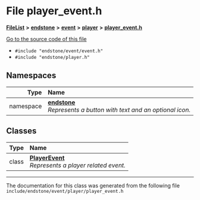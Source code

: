 

# File player\_event.h



[**FileList**](files.md) **>** [**endstone**](dir_6cf277b678674f97c7a2b6b3b2447b33.md) **>** [**event**](dir_f1d783c0ad83ee143d16e768ebca51c8.md) **>** [**player**](dir_7c05c37b25e9c9eccd9c63c2d313ba28.md) **>** [**player\_event.h**](player__event_8h.md)

[Go to the source code of this file](player__event_8h_source.md)



* `#include "endstone/event/event.h"`
* `#include "endstone/player.h"`













## Namespaces

| Type | Name |
| ---: | :--- |
| namespace | [**endstone**](namespaceendstone.md) <br>_Represents a button with text and an optional icon._  |


## Classes

| Type | Name |
| ---: | :--- |
| class | [**PlayerEvent**](classendstone_1_1PlayerEvent.md) <br>_Represents a player related event._  |



















































------------------------------
The documentation for this class was generated from the following file `include/endstone/event/player/player_event.h`

